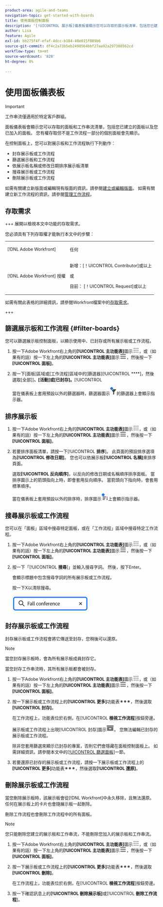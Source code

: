 ```yaml
---
product-area: agile-and-teams
navigation-topic: get-started-with-boards
title: 使用面板控制面板
description: '[!UICONTROL 展示板]儀表板會顯示您可以存取的展示板清單，包括您已建立的展示板和您已加入的展示板。'
author: Lisa
feature: Agile
exl-id: bb275f4f-efaf-4dcc-b184-40e015f089b6
source-git-commit: df4c2a73b5eb2498564bbf27aa92a297388562cd
workflow-type: tm+mt
source-wordcount: '828'
ht-degree: 0%

---
```


# 使用面板儀表板

<!-- Audited: 1/2024 -->

>[!IMPORTANT]
>
>工作串流僅適用於特定客戶群組。

面板儀表板會顯示您可以存取的面板和工作串流清單，包括您已建立的面板以及您已加入的面板。 您有權存取但不是工作流程一部分的個別面板會先顯示。

在控制面板上，您可以對展示板和工作流程執行下列動作：

* 封存展示板或工作流程
* 篩選展示板和工作流程
* 依展示板名稱或修改日期排序展示板清單
* 搜尋展示板或工作流程
* 刪除展示板或工作流程

如需有關建立新版面或編輯現有版面的資訊，請參閱[建立或編輯版面](../../agile/get-started-with-boards/create-edit-board.md)。 如需有關建立新工作流程的資訊，請參閱[管理工作流程](/help/quicksilver/agile/use-boards-agile-planning-tools/manage-collections.md)。

## 存取需求

+++ 展開以檢視本文中功能的存取需求。

您必須具有下列存取權才能執行本文中的步驟：

<table style="table-layout:auto"> 
 <col> 
 <col> 
 <tbody> 
  <tr> 
   <td role="rowheader">[!DNL Adobe Workfront]</td> 
   <td> <p>任何</p> </td> 
  </tr> 
  <tr> 
   <td role="rowheader">[!DNL Adobe Workfront] 授權</td> 
   <td> 
   <p>新增：[！UICONTROL Contributor]或以上</p> 
   <p>或</p>
   <p>目前： [！UICONTROL Request]或以上</p>
   </td> 
  </tr> 
 </tbody> 
</table>

如需有關此表格的詳細資訊，請參閱Workfront檔案中的[存取需求](/help/quicksilver/administration-and-setup/add-users/access-levels-and-object-permissions/access-level-requirements-in-documentation.md)。

+++


## 篩選展示板和工作流程 {#filter-boards}

您可以篩選展示板控制面板，以顯示使用中、已封存或所有展示板或工作流程。

1. 按一下Adobe Workfront右上角的&#x200B;**[!UICONTROL 主功能表]**&#x200B;圖示![主功能表](/help/_includes/assets/main-menu-icon.png)，或（如果有的話）按一下左上角的&#x200B;**[!UICONTROL 主功能表]**&#x200B;圖示![主功能表](/help/_includes/assets/main-menu-icon-left-nav.png)，然後按一下&#x200B;**[!UICONTROL 面板]**。
1. 按一下[面板]區域或[工作流程]區域中的[篩選器][!UICONTROL ****]，然後選取[全部]]**、[活動]****或[已封存]****。**[!UICONTROL 

   當在儀表板上套用預設以外的篩選器時，篩選器圖示![已套用至儀表板](assets/boards-filterapplied-30x30.png)的篩選器上會顯示指示器。

## 排序展示板

1. 按一下Adobe Workfront右上角的&#x200B;**[!UICONTROL 主功能表]**&#x200B;圖示![主功能表](/help/_includes/assets/main-menu-icon.png)，或（如果有的話）按一下左上角的&#x200B;**[!UICONTROL 主功能表]**&#x200B;圖示![主功能表](/help/_includes/assets/main-menu-icon-left-nav.png)，然後按一下&#x200B;**[!UICONTROL 面板]**。
1. 若要排序面板清單，請按一下&#x200B;[!UICONTROL **排序**]。 此頁面的預設排序選項為&#x200B;**[!UICONTROL 修改日期]**。 您也可以依展示板&#x200B;**[!UICONTROL 名稱]**&#x200B;來排序頁面。

   選取&#x200B;**[!UICONTROL 反向順序]**，以反向的修改日期或名稱順序排序面板。 當排序圖示上的箭頭指向上時，即會套用反向順序。 當箭頭向下指向時，會套用標準順序。

   當在儀表板上套用預設以外的排序時，排序圖示![已套用排序](assets/sort-applied-boards.png)上會顯示指示器。

## 搜尋展示板或工作流程

您可以在「面板」區域中搜尋特定面板，或在「工作流程」區域中搜尋特定工作流程。

1. 按一下Adobe Workfront右上角的&#x200B;**[!UICONTROL 主功能表]**&#x200B;圖示![主功能表](/help/_includes/assets/main-menu-icon.png)，或（如果有的話）按一下左上角的&#x200B;**[!UICONTROL 主功能表]**&#x200B;圖示![主功能表](/help/_includes/assets/main-menu-icon-left-nav.png)，然後按一下&#x200B;**[!UICONTROL 面板]**。
1. 按一下「[!UICONTROL **搜尋**]」並輸入搜尋字詞。 然後，按下Enter。

   會顯示標題中包含搜尋字詞的所有展示板或工作流程。

   按一下X以清除搜尋。

   ![在儀表板上搜尋面板](assets/boards-searchbox.png)

## 封存展示板或工作流程

封存展示板或工作流程會將它傳送至封存，您稍後可以還原。

>[!NOTE]
>
>當您封存展示板時，會為所有展示板成員封存它。
>
>當您封存工作串流時，其所有展示板都會被封存。

1. 按一下Adobe Workfront右上角的&#x200B;**[!UICONTROL 主功能表]**&#x200B;圖示![主功能表](/help/_includes/assets/main-menu-icon.png)，或（如果有的話）按一下左上角的&#x200B;**[!UICONTROL 主功能表]**&#x200B;圖示![主功能表](/help/_includes/assets/main-menu-icon-left-nav.png)，然後按一下&#x200B;**[!UICONTROL 面板]**。
1. 按一下展示板或工作流程上的&#x200B;**[!UICONTROL 更多]**&#x200B;功能表![更多功能表](assets/more-icon-spectrum.png)，然後選取&#x200B;**[!UICONTROL 封存]**。

   在工作流程上，功能表位於右側，在&#x200B;[!UICONTROL **檢視工作流程**]&#x200B;按鈕旁邊。

   展示板或工作流程上出現[!UICONTROL 封存]圖示![封存](assets/archive-icon-spectrum-25x20.png)。 您無法編輯已封存的展示板或工作流程。

   除非您套用篩選來顯示已封存的專案，否則它們會隱藏在面板控制面板上。 如需詳細資訊，請參閱本文中的[[!UICONTROL 篩選面板]](#filter-boards)一節。

1. 若要還原已封存的展示板或工作流程，請按一下展示板或工作流程上的&#x200B;**[!UICONTROL 更多]**&#x200B;功能表![更多功能表圖示](assets/more-icon-spectrum.png)，然後選取&#x200B;**[!UICONTROL 還原]**。

## 刪除展示板或工作流程

當您刪除展示板時，該展示板會從[!DNL Workfront]中永久移除，且無法還原。 任何在展示板上的卡片也會隨展示板一起刪除。

刪除工作流程也會刪除工作流程中的所有面板。

>[!NOTE]
>
>您只能刪除您建立的展示板和工作串流，不能刪除您加入的展示板和工作串流。

1. 按一下Adobe Workfront右上角的&#x200B;**[!UICONTROL 主功能表]**&#x200B;圖示![主功能表](/help/_includes/assets/main-menu-icon.png)，或（如果有的話）按一下左上角的&#x200B;**[!UICONTROL 主功能表]**&#x200B;圖示![主功能表](/help/_includes/assets/main-menu-icon-left-nav.png)，然後按一下&#x200B;**[!UICONTROL 面板]**。
1. 按一下展示板或工作流程上的&#x200B;**[!UICONTROL 更多]**&#x200B;功能表![[!UICONTROL 更多功能表]](assets/more-icon-spectrum.png)，然後選取&#x200B;**[!UICONTROL 刪除]**。

   在工作流程上，功能表位於右側，在&#x200B;[!UICONTROL **檢視工作流程**]&#x200B;按鈕旁邊。

1. 按一下確認訊息上的&#x200B;**[!UICONTROL 刪除展示板]**&#x200B;或&#x200B;[!UICONTROL **刪除工作流程**]。

<!-- ## Move a board to a workstream

You can move a standalone board into a workstream, or move a board from one workstream to another workstream.

>[!NOTE]
>
>You can only move boards that you created, not boards that you were added to.

1. Click the **[!UICONTROL Main Menu]** icon ![](assets/main-menu-icon.png) in the upper-right corner of [!DNL Adobe Workfront], then click **[!UICONTROL Boards]**.
1. Click the **[!UICONTROL More]** menu ![[!UICONTROL More menu]](assets/more-icon-spectrum.png) on the board, and select [!UICONTROL **Move to workstream**].
1. Select which workstream to add the board to, and click [!UICONTROL **Move**].

   The board is moved into the workstream and no longer appears in the [!UICONTROL Boards] area.
   If you have not created a workstream yet, you are prompted to create one to move the board into.
-->
